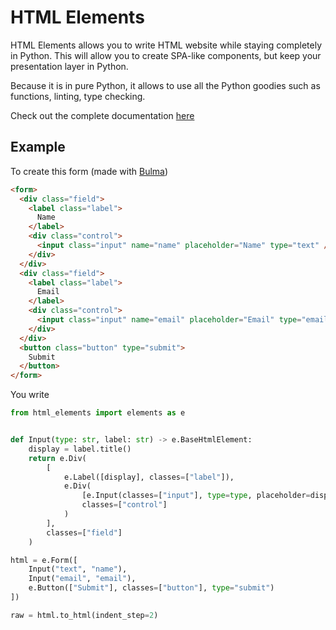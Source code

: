 # HTML Elements

HTML Elements allows you to write HTML website while staying completely in Python. This will allow you to create SPA-like components, but keep your presentation layer in Python.

Because it is in pure Python, it allows to use all the Python goodies such as functions, linting, type checking.

Check out the complete documentation [here](https://antondemeester.github.io/html-elements/)

## Example 

To create this form (made with [Bulma](https://bulma.io/))

```html
<form>
  <div class="field">
    <label class="label">
      Name
    </label>
    <div class="control">
      <input class="input" name="name" placeholder="Name" type="text" />
    </div>
  </div>
  <div class="field">
    <label class="label">
      Email
    </label>
    <div class="control">
      <input class="input" name="email" placeholder="Email" type="email" />
    </div>
  </div>
  <button class="button" type="submit">
    Submit
  </button>
</form>
```

You write

```python
from html_elements import elements as e


def Input(type: str, label: str) -> e.BaseHtmlElement:
    display = label.title()
    return e.Div(
        [
            e.Label([display], classes=["label"]),
            e.Div(
                [e.Input(classes=["input"], type=type, placeholder=display, name=label)],
                classes=["control"]
            )
        ],
        classes=["field"]
    )

html = e.Form([
    Input("text", "name"),
    Input("email", "email"),
    e.Button(["Submit"], classes=["button"], type="submit")
])

raw = html.to_html(indent_step=2)
```